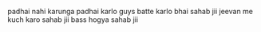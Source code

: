padhai nahi karunga
padhai karlo guys
batte karlo bhai sahab jii
jeevan me kuch karo sahab jii
bass hogya sahab jii